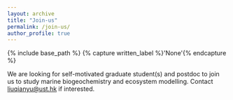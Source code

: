 ```yaml
---
layout: archive
title: "Join-us"
permalink: /join-us/
author_profile: true
---
```



{% include base_path %}
{% capture written_label %}'None'{% endcapture %}

We are looking for self-motivated graduate student(s) and postdoc to join us to study marine biogeochemistry and ecosystem modelling. Contact [liuqianyu@ust.hk](liuqianyu@ust.hk) if interested.